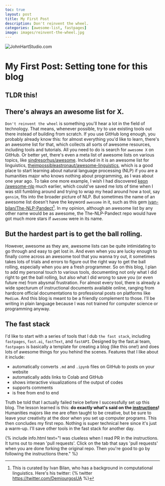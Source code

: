 ```yaml
---
toc: true
layout: post
title: My First Post
description: Don't reinvent the wheel.
categories: [awesome-list, fastpages]
image: images/reinvent-the-wheel.jpg
---
```

![](/reinvent-the-wheel.jpg "JohnHartStudio.com")

# My First Post: Setting tone for this blog

## TLDR this!
> 

## There's always an awesome list for X.

`Don't reinvent the wheel` is something you'll hear a lot in the field of technology. That means, whenever possible, try to use existing tools out there instead of building from scratch. If you use GitHub long enough, you probably already know this: for almost everything you'd like to learn, there's an awesome list for that, which collects all sorts of awesome resources, including tools and tutorials. All you need to do is search for `awesome X` on GitHub. Or better yet, there's even a meta list of awesome lists on various topics, like [sindresorhus/awesome](https://github.com/sindresorhus/awesome). Included in it is an awesome list for linguistics, [theimpossibleastronaut/awesome-linguistics](https://github.com/theimpossibleastronaut/awesome-linguistics), which is a good place to start learning about natural language processing (NLP) if you are a humanities major who knows nothing about programming, as I was about one year ago. To take one more example, I wish I had discovered [keon
/awesome-nlp](https://github.com/keon/awesome-nlp) much earlier, which could've saved me lots of time when I was still fumbling around and trying to wrap my head around how a tool, say `gensim`, fits into the broader picture of NLP. But sometimes the name of an awesome list doesn't have the keyword `awesome` in it, such as this gem [ivan-bilan/The-NLP-Pandect](https://github.com/ivan-bilan/The-NLP-Pandect)[^1]. In my opinion, although an awesome list by any other name would be as awesome, the The-NLP-Pandect repo would have got much more stars if `awesome` were in its name.     

## But the hardest part is to get the ball rolling.

However, awesome as they are, awesome lists can be quite intimidating to go through and easy to get lost in. And even when you are lucky enough to finally come across an awesome tool that you wanna try out, it sometimes takes lots of trials and errors to figure out the right way to get the ball rolling, especially when you are a fresh programmer. So on this blog, I plan to add my personal touch to various tools, documenting not only what I did right to get the ball rolling, but also what I did wrong to save you (or even future me) from abysmal frustration. For almost every tool, there is already a wide specturum of instructional documents available online, ranging from hardcore official documentations to professional posts on platforms like `Medium`. And this blog is meant to be a friendly complement to those. I'll be writing in plain language because I was not trained for computer science or programming anyway. 

## The fast stack

I'd like to start with a series of tools that I dub `the fast stack`, including `fastpages`, `fast.ai`, `fastText`, and `fastAPI`. Designed by the fast.ai team, `fastpages` is basically a  template for creating a blog (like this one!) and does lots of awesome things for you hehind the scenes. Features that I like about it include:

- automatically converts `.md` and `.ipynb` files on GitHub to posts on your website
- automatically adds links to Colab and GitHub
- shows interactive visualizations of the output of codes
- supports comments 
- is free from end to end

Truth be told that I actually failed twice before I successfully set up this blog. The lesson learned is this: **do exactly what's said on the [instructions](https://github.com/fastai/fastpages)!** Humanities majors like me are often taught to be creative, but be sure to leave your creativity at the door when you set up computer programs. This then concludes my first repo. Nothing is super technical here since it's just a warm-up. I'll save other tools in the fast stack for another day. 

{% include info.html text="I was clueless when I read PR in the instructions. It turns out to mean 'pull requests'. Click on the tab that says 'pull requests' when you are done forking the original repo. Then you're good to go by following the instructions there." %}

[^1]: This is curated by Ivan Bilan, who has a background in computational linguistics. Here's his twitter:
{% twitter https://twitter.com/DemiourgosUA %}
